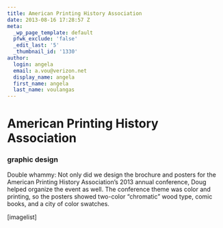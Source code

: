 ```yaml
---
title: American Printing History Association
date: 2013-08-16 17:28:57 Z
meta:
  _wp_page_template: default
  pfwk_exclude: 'false'
  _edit_last: '5'
  _thumbnail_id: '1330'
author:
  login: angela
  email: a.vou@verizon.net
  display_name: angela
  first_name: angela
  last_name: voulangas
---
```


<h1>American Printing History Association</h1>
<h3>graphic design</h3>
Double whammy: Not only did we design the brochure and posters for the American Printing History Association’s 2013 annual conference, Doug helped organize the event as well. The conference theme was color and printing, so the posters showed two-color “chromatic” wood type, comic books, and a city of color swatches.


[imagelist]


